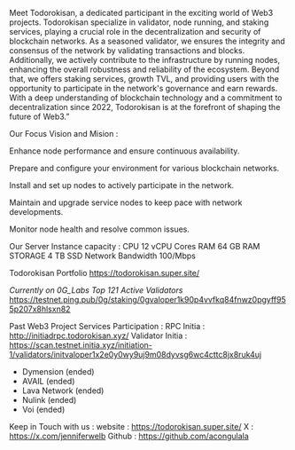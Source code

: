 Meet Todorokisan, a dedicated participant in the exciting world of Web3 projects.
Todorokisan specialize in validator, node running, and staking services, playing a crucial role in the decentralization and security of blockchain networks. As a seasoned validator, we ensures the integrity and consensus of the network by validating transactions and blocks.
Additionally, we actively contribute to the infrastructure by running nodes, enhancing the overall robustness and reliability of the ecosystem.
Beyond that, we offers staking services, growth TVL, and providing users with the opportunity to participate in the network's governance and earn rewards.
With a deep understanding of blockchain technology and a commitment to decentralization since 2022, Todorokisan is at the forefront of shaping the future of Web3.”

Our Focus Vision and Mision :

Enhance node performance and ensure continuous availability.

Prepare and configure your environment for various blockchain networks.

Install and set up nodes to actively participate in the network.

Maintain and upgrade service nodes to keep pace with network developments.

Monitor node health and resolve common issues.

Our Server Instance capacity :
CPU 12 vCPU Cores  RAM 64 GB RAM  STORAGE 4 TB SSD Network Bandwidth 100/Mbps

Todorokisan Portfolio
https://todorokisan.super.site/

*Currently on 0G_Labs Top 121 Active Validators*
https://testnet.ping.pub/0g/staking/0gvaloper1k90p4vvfkq84fnwz0pgyff955p207x8hlsxn82

Past Web3 Project Services Participation :
RPC Initia : http://initiadrpc.todorokisan.xyz/
Validator Initia :
https://scan.testnet.initia.xyz/initiation-1/validators/initvaloper1x2e0y0wy9uj9m08dyvsg6wc4cttc8jx8ruk4uj
- Dymension (ended)
- AVAIL (ended)
- Lava Network (ended)
- Nulink (ended)
- Voi (ended)

Keep in Touch with us :
website : https://todorokisan.super.site/
X : https://x.com/jenniferwelb
Github : https://github.com/acongulala